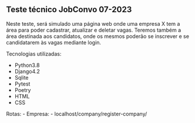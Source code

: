 ## Teste técnico JobConvo 07-2023
Neste teste, será simulado uma página web onde uma empresa X tem 
a área para poder cadastrar, atualizar e deletar vagas. Teremos também
a área destinada aos candidatos, onde os mesmos poderão se inscrever
e se candidatarem às vagas mediante login.

Tecnologias utilizadas:
 - Python3.8
 - Django4.2
 - Sqlite
 - Pytest
 - Poetry
 - HTML
 - CSS
 
Rotas:
    - Empresa:
     - localhost/company/register-company/